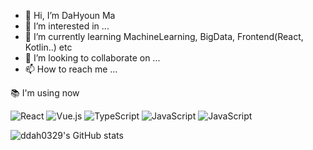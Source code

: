 - 👋 Hi, I’m DaHyoun Ma
- 👀 I’m interested in ...
- 🌱 I’m currently learning MachineLearning, BigData, Frontend(React, Kotlin..) etc
- 💞️ I’m looking to collaborate on ...
- 📫 How to reach me ...

📚 I'm using now

![React](https://img.shields.io/badge/react-00a2ff.svg?logo=react&logoColor=white)
![Vue.js](https://img.shields.io/badge/vuejs-%234FC08D.svg?logo=vuedotjs&logoColor=white)
![TypeScript](https://img.shields.io/badge/typescript-%23007ACC.svg?logo=typescript&logoColor=white)
![JavaScript](https://img.shields.io/badge/javascript-ffc929.svg?logo=javascript&logoColor=white)
![JavaScript](https://img.shields.io/badge/-GraphQL-ff00c8?logo=graphql&logoColor=white)

![ddah0329's GitHub stats](https://github-readme-stats.vercel.app/api?username=ddah0329&show_icons=true&theme=tokyonight)

<!--
![React](https://img.shields.io/badge/react-f5f5f5.svg?logo=react&logoColor=%2361DAFB)
![Vue.js](https://img.shields.io/badge/vuejs-f5f5f5.svg?logo=vuedotjs&logoColor=%234FC08D)
![TypeScript](https://img.shields.io/badge/typescript-f5f5f5.svg?logo=typescript&logoColor=%23007ACC)
![JavaScript](https://img.shields.io/badge/javascript-f5f5f5.svg?logo=javascript&logoColor=ffc929)
![JavaScript](https://img.shields.io/badge/-GraphQL-f5f5f5?logo=graphql&logoColor=ff00c8)
-->

<!---
ddah0329/ddah0329 is a ✨ special ✨ repository because its `README.md` (this file) appears on your GitHub profile.
You can click the Preview link to take a look at your changes.
--->
